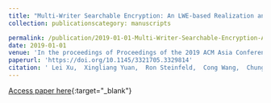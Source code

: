 ```yaml
---
title: "Multi-Writer Searchable Encryption: An LWE-based Realization and Implementation"
collection: publicationscategory: manuscripts

permalink: /publication/2019-01-01-Multi-Writer-Searchable-Encryption-An-LWE-based-Realization-and-Implementation
date: 2019-01-01
venue: 'In the proceedings of Proceedings of the 2019 ACM Asia Conference on Computer and Communications Security, AsiaCCS 2019, Auckland, New Zealand, July 09-12, 2019'
paperurl: 'https://doi.org/10.1145/3321705.3329814'
citation: ' Lei Xu,  Xingliang Yuan,  Ron Steinfeld,  Cong Wang,  Chungen Xu, &quot;Multi-Writer Searchable Encryption: An LWE-based Realization and Implementation.&quot; In the proceedings of Proceedings of the 2019 ACM Asia Conference on Computer and Communications Security, AsiaCCS 2019, Auckland, New Zealand, July 09-12, 2019, 2019.'
---
```

[Access paper here](https://doi.org/10.1145/3321705.3329814){:target="_blank"}
